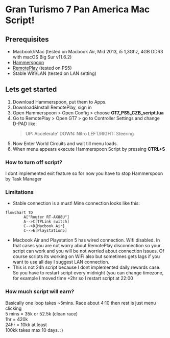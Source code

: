 # Gran Turismo 7 Pan America Mac Script!

## Prerequisites

 - Macbook/iMac (tested on Macbook Air, Mid 2013, i5 1,3Ghz, 4GB DDR3 with macOS Big Sur v11.6.2)
 - [Hammerspoon](https://www.hammerspoon.org/)
 - [RemotePlay](https://www.playstation.com/pl-pl/remote-play/) (tested on PS5)
 - Stable Wifi/LAN (tested on LAN setting)

## Lets get started


 1. Download Hammerspoon, put them to Apps.
 2. Download&Install RemotePlay, sign in
 3. Open Hammerspoon > Open Config > choose **GT7_PS5_CZB_script.lua**
 4. Go to RemotePlay > Open GT7 > go to Controller Settings and change D-PAD like:
    >UP: Accelerate'
    >DOWN: Nitro
    >LEFT/RIGHT: Steering
 5. Now Enter World Circuits and wait till menu loads.
 6. When menu appears execute Hammerspoon Script by pressing **CTRL+S**

### How to turn off script?

I dont implemented exit feature so for now you have to stop Hammerspoon by Task Manager

### Limitations

 - Stable connection is a must! Mine connection looks like this: 

```mermaid
flowchart TD
		A["Router RT-AX88U"]
		A-->C[TPLink switch]
		C-->D[Macbook Air]
		C-->E[Playstation5]
```
- Macbook Air and Playstation 5 has wired connection. Wifi disabled. In that cases you are not worry about RemotePlay disconnection so your script can work and you will be not worried about connection issues. Of course scripts its working on WiFi also but sometimes gets lags if you want to use all day I suggest LAN connection.
- This is not 24h script because I dont implemented daily rewards case. So you have to restart script every midnight (you can change timezone, for example I moved time +2hr so I restart script at 22:00

### How much script will earn?
Basically one loop takes ~5mins. Race about 4:10 then rest is just menu clicking\
5 mins = 35k or 52.5k (clean race)\
1hr = 420k\
24hr = 10kk at least\
100kk takes max 10 days. \:)
